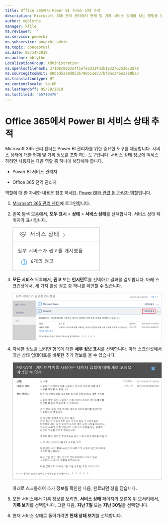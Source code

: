 ```yaml
---
title: Office 365에서 Power BI 서비스 상태 추적
description: Microsoft 365 관리 센터에서 현재 및 기록 서비스 상태를 보는 방법을 알아봅니다.
author: mgblythe
manager: kfile
ms.reviewer: ''
ms.service: powerbi
ms.subservice: powerbi-admin
ms.topic: conceptual
ms.date: 05/14/2019
ms.author: mblythe
LocalizationGroup: Administration
ms.openlocfilehash: 37108c88b3a4f1efe2d324d2b182276252072d78
ms.sourcegitcommit: 60dad5aa0d85db790553e537bf8ac34ee3289ba3
ms.translationtype: HT
ms.contentlocale: ko-KR
ms.lasthandoff: 05/29/2019
ms.locfileid: "65710476"
---
```

# <a name="track-power-bi-service-health-in-office-365"></a>Office 365에서 Power BI 서비스 상태 추적

Microsoft 365 관리 센터는 Power BI 관리자를 위한 중요한 도구를 제공합니다. 서비스 상태에 대한 현재 및 기록 정보를 포함 하는 도구입니다. 서비스 상태 정보에 액세스하려면 사용자는 다음 역할 중 하나에 해당해야 합니다.

* Power BI 서비스 관리자

* Office 365 전역 관리자

역할에 대 한 자세한 내용은 참조 하세요. [Power BI와 관련 된 관리자 역할](service-admin-administering-power-bi-in-your-organization.md#administrator-roles-related-to-power-bi)입니다.

1. [Microsoft 365 관리 센터](https://portal.office.com/adminportal)에 로그인합니다.

1. 왼쪽 탐색 모음에서, **모두 표시** > **상태** > **서비스 상태**를 선택합니다. 서비스 상태 페이지가 표시됩니다.

    ![호출의 상태 및 서비스 상태 옵션을 사용 하 여 Microsoft 365 관리 센터 스크린샷.](media/service-admin-health/service-health-tile.png)

1. **모든 서비스** 목록에서, **권고** 또는 **인시던트**를 선택하고 결과를 검토합니다. 아래 스크린샷에서, 세 가지 활성 권고 중 하나를 확인할 수 있습니다.

    ![Power BI 및 표시 정보 옵션에 대 한 세 가지 권고를 사용 하 여 서비스 상태 페이지의 스크린샷 호출 합니다.](media/service-admin-health/active-advisories.png)

1. 자세한 정보를 보려면 항목에 대한 **세부 정보 표시**를 선택합니다. 아래 스크린샷에서 최신 상태 업데이트를 비롯한 추가 정보를 볼 수 있습니다.

    ![권고의 스크린샷에서 자세히 설명 합니다.](media/service-admin-health/advisory-details.png)

    아래로 스크롤하여 추가 정보를 확인한 다음, 완료되면 창을 닫습니다.

1. 모든 서비스에서 기록 정보를 보려면, **서비스 상태** 페이지의 오른쪽 위 모서리에서, **기록 보기**를 선택합니다. 그런 다음, **지난 7일** 또는 **지난 30일**을 선택합니다. 

1. 현재 서비스 상태로 돌아가려면 **현재 상태 보기**를 선택합니다.
